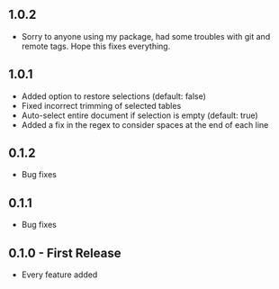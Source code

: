 ## 1.0.2
* Sorry to anyone using my package, had some troubles with git and remote tags. Hope this fixes everything.

## 1.0.1
* Added option to restore selections (default: false)
* Fixed incorrect trimming of selected tables
* Auto-select entire document if selection is empty (default: true)
* Added a fix in the regex to consider spaces at the end of each line

## 0.1.2
* Bug fixes

## 0.1.1
* Bug fixes

## 0.1.0 - First Release
* Every feature added
